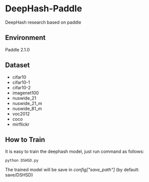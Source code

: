 # DeepHash-Paddle
DeepHash research based on paddle

## Environment
Paddle 2.1.0

## Dataset
* cifar10
* cifar10-1
* cifar10-2
* imagenet100
* nuswide_21
* nuswide_21_m
* nuswide_81_m
* voc2012
* coco
* mirflickr

## How to Train
It is easy to train the deephash model, just run command as follows:
```
python DSHSD.py
```
The trained model will be save in *config["save_path"]* (by default: save/DSHSD)
